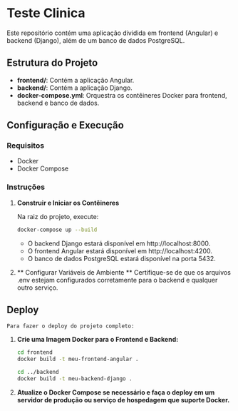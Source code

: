 # Teste Clinica

Este repositório contém uma aplicação dividida em frontend (Angular) e backend (Django), além de um banco de dados PostgreSQL.

## Estrutura do Projeto

- **frontend/**: Contém a aplicação Angular.
- **backend/**: Contém a aplicação Django.
- **docker-compose.yml**: Orquestra os contêineres Docker para frontend, backend e banco de dados.

## Configuração e Execução

### Requisitos

- Docker
- Docker Compose

### Instruções

1. **Construir e Iniciar os Contêineres**

   Na raiz do projeto, execute:

   ```bash
   docker-compose up --build
	```
	- O backend Django estará disponível em http://localhost:8000.
	- O frontend Angular estará disponível em http://localhost:4200.
	- O banco de dados PostgreSQL estará disponível na porta 5432.
2. ** Configurar Variáveis de Ambiente **
	Certifique-se de que os arquivos .env estejam configurados corretamente para o backend e qualquer outro serviço.

## Deploy 
	Para fazer o deploy do projeto completo:

1. **Crie uma Imagem Docker para o Frontend e Backend:**
	```bash
	cd frontend
	docker build -t meu-frontend-angular .

	cd ../backend
	docker build -t meu-backend-django .

	```
2. **Atualize o Docker Compose se necessário e faça o deploy em um servidor de produção ou serviço de hospedagem que suporte Docker.**
